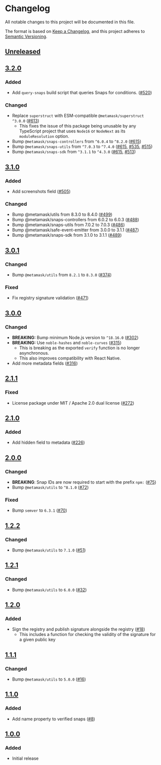 # Changelog
All notable changes to this project will be documented in this file.

The format is based on [Keep a Changelog](https://keepachangelog.com/en/1.0.0/),
and this project adheres to [Semantic Versioning](https://semver.org/spec/v2.0.0.html).

## [Unreleased]

## [3.2.0]
### Added
- Add `query-snaps` build script that queries Snaps for conditions. ([#520](https://github.com/MetaMask/snaps-registry/pull/520))

### Changed
- Replace `superstruct` with ESM-compatible `@metamask/superstruct` `^3.0.0` ([#613](https://github.com/MetaMask/snaps-registry/pull/613))
  - This fixes the issue of this package being unusable by any TypeScript project that uses `Node16` or `NodeNext` as its `moduleResolution` option.
- Bump `@metamask/snaps-controllers` from `^6.0.4` to `^8.2.0` ([#615](https://github.com/MetaMask/snaps-registry/pull/615))
- Bump `@metamask/snaps-utils` from `^7.0.3` to `^7.4.0` ([#615](https://github.com/MetaMask/snaps-registry/pull/615), [#535](https://github.com/MetaMask/snaps-registry/pull/535), [#515](https://github.com/MetaMask/snaps-registry/pull/515))
- Bump `@metamask/snaps-sdk` from `^3.1.1` to `^4.3.0` ([#615](https://github.com/MetaMask/snaps-registry/pull/615), [#513](https://github.com/MetaMask/snaps-registry/pull/513))

## [3.1.0]
### Added
- Add screenshots field ([#505](https://github.com/MetaMask/snaps-registry/pull/505))

### Changed
- Bump @metamask/utils from 8.3.0 to 8.4.0 ([#499](https://github.com/MetaMask/snaps-registry/pull/499))
- Bump @metamask/snaps-controllers from 6.0.2 to 6.0.3 ([#488](https://github.com/MetaMask/snaps-registry/pull/488))
- Bump @metamask/snaps-utils from 7.0.2 to 7.0.3 ([#486](https://github.com/MetaMask/snaps-registry/pull/486))
- Bump @metamask/safe-event-emitter from 3.0.0 to 3.1.1 ([#487](https://github.com/MetaMask/snaps-registry/pull/487))
- Bump @metamask/snaps-sdk from 3.1.0 to 3.1.1 ([#489](https://github.com/MetaMask/snaps-registry/pull/489))

## [3.0.1]
### Changed
- Bump `@metamask/utils` from `8.2.1` to `8.3.0` ([#374](https://github.com/MetaMask/snaps-registry/pull/374))

### Fixed
- Fix registry signature validation ([#471](https://github.com/MetaMask/snaps-registry/pull/471))

## [3.0.0]
### Changed
- **BREAKING:** Bump minimum Node.js version to `^18.16.0` ([#302](https://github.com/MetaMask/snaps-registry/pull/302))
- **BREAKING:** Use `noble-hashes` and `noble-curves` ([#315](https://github.com/MetaMask/snaps-registry/pull/315))
  - This is breaking as the exported `verify` function is no longer asynchronous.
  - This also improves compatibility with React Native.
- Add more metadata fields ([#316](https://github.com/MetaMask/snaps-registry/pull/316))

## [2.1.1]
### Fixed
- License package under MIT / Apache 2.0 dual license ([#272](https://github.com/MetaMask/snaps-registry/pull/272))

## [2.1.0]
### Added
- Add hidden field to metadata ([#226](https://github.com/MetaMask/snaps-registry/pull/226))

## [2.0.0]
### Changed
- **BREAKING**: Snap IDs are now required to start with the prefix `npm:` ([#75](https://github.com/MetaMask/snaps-registry/pull/75))
- Bump `@metamask/utils` to `^8.1.0` ([#72](https://github.com/MetaMask/snaps-registry/pull/72))

### Fixed
- Bump `semver` to `6.3.1` ([#70](https://github.com/MetaMask/snaps-registry/pull/70))

## [1.2.2]
### Changed
- Bump `@metamask/utils` to `7.1.0` ([#51](https://github.com/MetaMask/snaps-registry/pull/51))

## [1.2.1]
### Changed
- Bump `@metamask/utils` to `6.0.0` ([#32](https://github.com/MetaMask/snaps-registry/pull/32))

## [1.2.0]
### Added
- Sign the registry and publish signature alongside the registry ([#18](https://github.com/MetaMask/snaps-registry/pull/18))
  - This includes a function for checking the validity of the signature for a given public key

## [1.1.1]
### Changed
- Bump `@metamask/utils` to `5.0.0` ([#16](https://github.com/MetaMask/snaps-registry/pull/16))

## [1.1.0]
### Added
- Add name property to verified snaps ([#8](https://github.com/MetaMask/snaps-registry/pull/8))

## [1.0.0]
### Added
- Initial release

[Unreleased]: https://github.com/MetaMask/snaps-registry/compare/v3.2.0...HEAD
[3.2.0]: https://github.com/MetaMask/snaps-registry/compare/v3.1.0...v3.2.0
[3.1.0]: https://github.com/MetaMask/snaps-registry/compare/v3.0.1...v3.1.0
[3.0.1]: https://github.com/MetaMask/snaps-registry/compare/v3.0.0...v3.0.1
[3.0.0]: https://github.com/MetaMask/snaps-registry/compare/v2.1.1...v3.0.0
[2.1.1]: https://github.com/MetaMask/snaps-registry/compare/v2.1.0...v2.1.1
[2.1.0]: https://github.com/MetaMask/snaps-registry/compare/v2.0.0...v2.1.0
[2.0.0]: https://github.com/MetaMask/snaps-registry/compare/v1.2.2...v2.0.0
[1.2.2]: https://github.com/MetaMask/snaps-registry/compare/v1.2.1...v1.2.2
[1.2.1]: https://github.com/MetaMask/snaps-registry/compare/v1.2.0...v1.2.1
[1.2.0]: https://github.com/MetaMask/snaps-registry/compare/v1.1.1...v1.2.0
[1.1.1]: https://github.com/MetaMask/snaps-registry/compare/v1.1.0...v1.1.1
[1.1.0]: https://github.com/MetaMask/snaps-registry/compare/v1.0.0...v1.1.0
[1.0.0]: https://github.com/MetaMask/snaps-registry/releases/tag/v1.0.0
